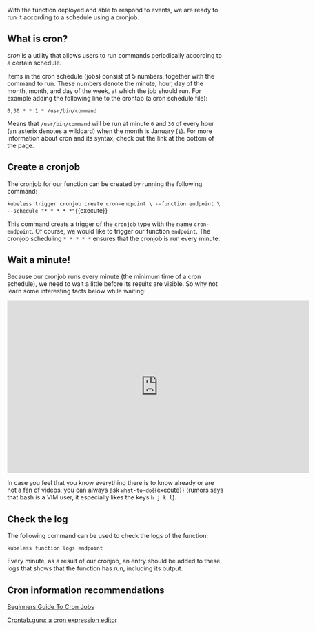 With the function deployed and able to respond to events, we are ready to run it according to a schedule using a cronjob.

## What is cron?

*cron* is a utility that allows users to run commands periodically according to a certain schedule.

Items in the cron schedule (jobs) consist of 5 numbers, together with the command to run. These numbers denote the minute, hour, day of the month, month, and day of the week, at which the job should run. For example adding the following line to the crontab (a cron schedule file):

`0,30 * * 1 * /usr/bin/command`

Means that `/usr/bin/command` will be run at minute `0` and `30` of every hour (an asterix denotes a wildcard) when the month is January (`1`). For more information about cron and its syntax, check out the link at the bottom of the page.

## Create a cronjob

The cronjob for our function can be created by running the following command:

`kubeless trigger cronjob create cron-endpoint \
        --function endpoint \
        --schedule "* * * * *"`{{execute}}

This command creats a trigger of the `cronjob` type with the name `cron-endpoint`. Of course, we would like to trigger our function `endpoint`. The cronjob scheduling `* * * * *` ensures that the cronjob is run every minute.


## Wait a minute!

Because our cronjob runs every minute (the minimum time of a cron schedule), we need to wait a little before its results are visible. So why not learn some interesting facts below while waiting:

<iframe style="width: 700px;height: 400px;" src="https://www.youtube-nocookie.com/embed/zhWDdy_5v2w" frameborder="0" allow="accelerometer; autoplay; encrypted-media; gyroscope; picture-in-picture" allowfullscreen></iframe>

In case you feel that you know everything there is to know already or are not a fan of videos, you can always ask `what-to-do`{{execute}} (rumors says that bash is a VIM user, it especially likes the keys `h j k l`).



## Check the log

The following command can be used to check the logs of the function:

`kubeless function logs endpoint`

Every minute, as a result of our cronjob, an entry should be added to these logs that shows that the function has run, including its output.

## Cron information recommendations

[Beginners Guide To Cron Jobs](https://ostechnix.com/a-beginners-guide-to-cron-jobs/)

[Crontab.guru: a cron expression editor](https://crontab.guru/#*_*_*_*_*)
